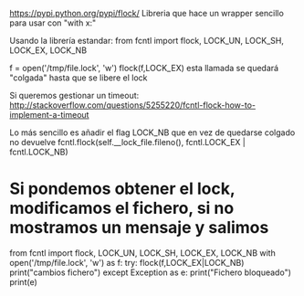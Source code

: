 https://pypi.python.org/pypi/flock/
Libreria que hace un wrapper sencillo para usar con "with x:"


Usando la librería estandar:
from fcntl import flock, LOCK_UN, LOCK_SH, LOCK_EX, LOCK_NB

f = open('/tmp/file.lock', 'w')
flock(f,LOCK_EX)
  esta llamada se quedará "colgada" hasta que se libere el lock


Si queremos gestionar un timeout:
http://stackoverflow.com/questions/5255220/fcntl-flock-how-to-implement-a-timeout


Lo más sencillo es añadir el flag LOCK_NB que en vez de quedarse colgado no devuelve
fcntl.flock(self.__lock_file.fileno(), fcntl.LOCK_EX | fcntl.LOCK_NB)


# Si pondemos obtener el lock, modificamos el fichero, si no mostramos un mensaje y salimos
from fcntl import flock, LOCK_UN, LOCK_SH, LOCK_EX, LOCK_NB
with open('/tmp/file.lock', 'w') as f:
  try:
    flock(f,LOCK_EX|LOCK_NB)
    print("cambios fichero")
  except Exception as e:
    print("Fichero bloqueado")
    print(e)
  
